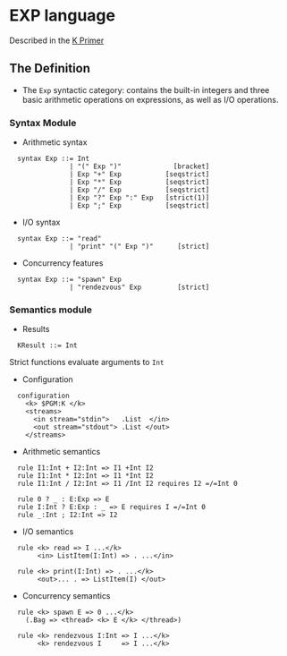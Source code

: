 # EXP language
Described in the [K Primer](http://fsl.cs.illinois.edu/FSL/papers/2013/k-primer-2013-v32/k-primer-2013-v32-public.pdf)

## The Definition
* The `Exp` syntactic category: contains the built-in integers and three basic arithmetic operations on expressions, as well as I/O operations.

### Syntax Module
* Arithmetic syntax
```
  syntax Exp ::= Int
               | "(" Exp ")"             [bracket]
               | Exp "+" Exp           [seqstrict]
               | Exp "*" Exp           [seqstrict]
               | Exp "/" Exp           [seqstrict]
               | Exp "?" Exp ":" Exp   [strict(1)]
               | Exp ";" Exp           [seqstrict]
```

* I/O syntax
```
  syntax Exp ::= "read"
               | "print" "(" Exp ")"      [strict]
```

* Concurrency features
```
  syntax Exp ::= "spawn" Exp
               | "rendezvous" Exp         [strict]
```

### Semantics module
* Results
```
  KResult ::= Int
```
Strict functions evaluate arguments to `Int`

* Configuration
```
  configuration
    <k> $PGM:K </k>
    <streams>
      <in stream="stdin">   .List  </in>
      <out stream="stdout"> .List </out>
    </streams>
```

* Arithmetic semantics
```
  rule I1:Int + I2:Int => I1 +Int I2
  rule I1:Int * I2:Int => I1 *Int I2
  rule I1:Int / I2:Int => I1 /Int I2 requires I2 =/=Int 0

  rule 0 ? _ : E:Exp => E
  rule I:Int ? E:Exp : _ => E requires I =/=Int 0
  rule _:Int ; I2:Int => I2
```

* I/O semantics
```
  rule <k> read => I ...</k>
       <in> ListItem(I:Int) => . ...</in>

  rule <k> print(I:Int) => . ...</k>
       <out>... . => ListItem(I) </out>
```

* Concurrency semantics
```
  rule <k> spawn E => 0 ...</k>
    (.Bag => <thread> <k> E </k> </thread>)

  rule <k> rendezvous I:Int => I ...</k>
       <k> rendezvous I     => I ...</k>
```
